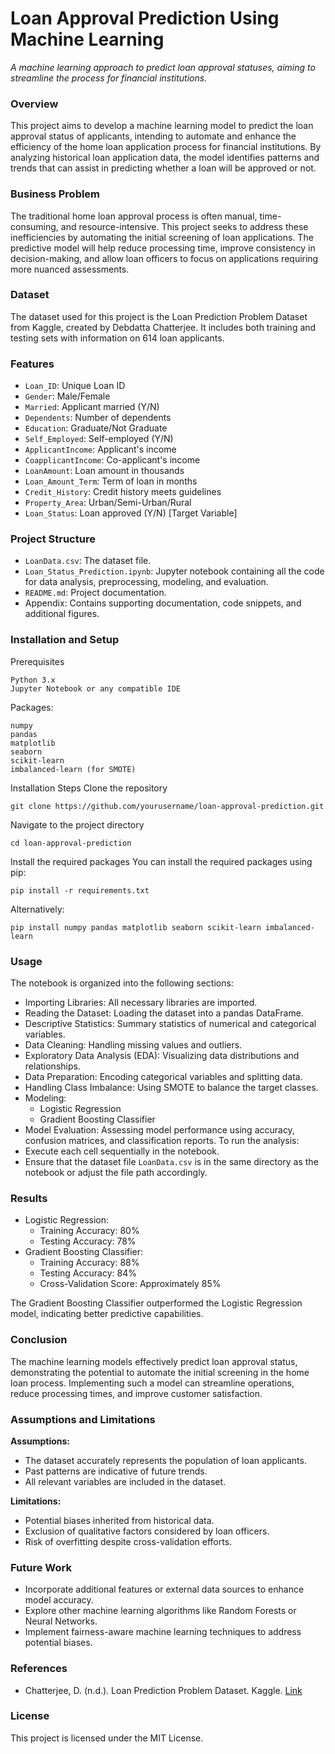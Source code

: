 # Loan Approval Prediction Using Machine Learning
 *A machine learning approach to predict loan approval statuses, aiming to streamline the process for financial institutions.*

### Overview
This project aims to develop a machine learning model to predict the loan approval status of applicants, intending to automate and enhance the efficiency of the home loan application process for financial institutions. By analyzing historical loan application data, the model identifies patterns and trends that can assist in predicting whether a loan will be approved or not.

### Business Problem
The traditional home loan approval process is often manual, time-consuming, and resource-intensive. This project seeks to address these inefficiencies by automating the initial screening of loan applications. The predictive model will help reduce processing time, improve consistency in decision-making, and allow loan officers to focus on applications requiring more nuanced assessments.

### Dataset
The dataset used for this project is the Loan Prediction Problem Dataset from Kaggle, created by Debdatta Chatterjee. It includes both training and testing sets with information on 614 loan applicants.

### Features
* `Loan_ID`: Unique Loan ID
* `Gender`: Male/Female
* `Married`: Applicant married (Y/N)
* `Dependents`: Number of dependents
* `Education`: Graduate/Not Graduate
* `Self_Employed`: Self-employed (Y/N)
* `ApplicantIncome`: Applicant's income
* `CoapplicantIncome`: Co-applicant's income
* `LoanAmount`: Loan amount in thousands
* `Loan_Amount_Term`: Term of loan in months
* `Credit_History`: Credit history meets guidelines
* `Property_Area`: Urban/Semi-Urban/Rural
* `Loan_Status`: Loan approved (Y/N) [Target Variable]

### Project Structure
* `LoanData.csv`: The dataset file.
* `Loan_Status_Prediction.ipynb`: Jupyter notebook containing all the code for data analysis, preprocessing, modeling, and evaluation.
* `README.md`: Project documentation.
* Appendix: Contains supporting documentation, code snippets, and additional figures.

### Installation and Setup
Prerequisites
```
Python 3.x
Jupyter Notebook or any compatible IDE
```

Packages:
```
numpy
pandas
matplotlib
seaborn
scikit-learn
imbalanced-learn (for SMOTE)
```

Installation Steps
Clone the repository
```
git clone https://github.com/yourusername/loan-approval-prediction.git
```

Navigate to the project directory
```
cd loan-approval-prediction
```

Install the required packages
You can install the required packages using pip:
```
pip install -r requirements.txt
```

Alternatively:
```
pip install numpy pandas matplotlib seaborn scikit-learn imbalanced-learn
```


### Usage
The notebook is organized into the following sections:
* Importing Libraries: All necessary libraries are imported.
* Reading the Dataset: Loading the dataset into a pandas DataFrame.
* Descriptive Statistics: Summary statistics of numerical and categorical variables.
* Data Cleaning: Handling missing values and outliers.
* Exploratory Data Analysis (EDA): Visualizing data distributions and relationships.
* Data Preparation: Encoding categorical variables and splitting data.
* Handling Class Imbalance: Using SMOTE to balance the target classes.
* Modeling:
  * Logistic Regression
  * Gradient Boosting Classifier
* Model Evaluation: Assessing model performance using accuracy, confusion matrices, and classification reports.
To run the analysis:
* Execute each cell sequentially in the notebook.
* Ensure that the dataset file `LoanData.csv` is in the same directory as the notebook or adjust the file path accordingly.

### Results
* Logistic Regression:
  * Training Accuracy: 80%
  * Testing Accuracy: 78%
* Gradient Boosting Classifier:
  * Training Accuracy: 88%
  * Testing Accuracy: 84%
  * Cross-Validation Score: Approximately 85%

The Gradient Boosting Classifier outperformed the Logistic Regression model, indicating better predictive capabilities.

### Conclusion
The machine learning models effectively predict loan approval status, demonstrating the potential to automate the initial screening in the home loan process. Implementing such a model can streamline operations, reduce processing times, and improve customer satisfaction.

### Assumptions and Limitations
**Assumptions:**
* The dataset accurately represents the population of loan applicants.
* Past patterns are indicative of future trends.
* All relevant variables are included in the dataset.

**Limitations:**
* Potential biases inherited from historical data.
* Exclusion of qualitative factors considered by loan officers.
* Risk of overfitting despite cross-validation efforts.

### Future Work
* Incorporate additional features or external data sources to enhance model accuracy.
* Explore other machine learning algorithms like Random Forests or Neural Networks.
* Implement fairness-aware machine learning techniques to address potential biases.

### References
* Chatterjee, D. (n.d.). Loan Prediction Problem Dataset. Kaggle. [Link](https://www.kaggle.com/datasets/altruistdelhite04/loan-prediction-problem-dataset)

### License
This project is licensed under the MIT License.
